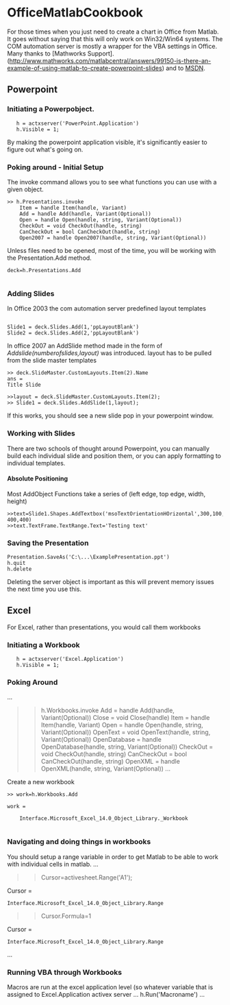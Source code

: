 # OfficeMatlabCookbook
For those times when you just need to create a chart in Office from Matlab. It goes without saying that this will only work on Win32/Win64 systems.
The COM automation server is mostly a wrapper for the VBA settings in Office.
Many thanks to [Mathworks Support].(http://www.mathworks.com/matlabcentral/answers/99150-is-there-an-example-of-using-matlab-to-create-powerpoint-slides) and to [MSDN](https://msdn.microsoft.com/en-us/library/office/).
## Powerpoint
### Initiating a Powerpobject.
```
   h = actxserver('PowerPoint.Application')
   h.Visible = 1;
```
By making the powerpoint application visible, it's significantly easier to figure out what's going on.

### Poking around - Initial Setup
The invoke command allows you to see what functions you can use with a given object.
```
>> h.Presentations.invoke
	Item = handle Item(handle, Variant)
	Add = handle Add(handle, Variant(Optional))
	Open = handle Open(handle, string, Variant(Optional))
	CheckOut = void CheckOut(handle, string)
	CanCheckOut = bool CanCheckOut(handle, string)
	Open2007 = handle Open2007(handle, string, Variant(Optional))
```
Unless files need to be opened, most of the time, you will be working with the Presentation.Add method.

```
deck=h.Presentations.Add
  
```
### Adding Slides
In Office 2003 the com automation server predefined layout templates
```

Slide1 = deck.Slides.Add(1,'ppLayoutBlank')
Slide2 = deck.Slides.Add(2,'ppLayoutBlank')
```
In office 2007 an AddSlide method made in the form of *Addslide(numberofslides,layout)* was introduced. 
layout has to be pulled from the slide master templates
```
>> deck.SlideMaster.CustomLayouts.Item(2).Name
ans =
Title Slide

>>layout = deck.SlideMaster.CustomLayouts.Item(2);
>> Slide1 = deck.Slides.AddSlide(1,layout);

```
If this works, you should see a new slide pop in your powerpoint window.
### Working with Slides
There are two schools of thought around Powerpoint, you can manually build each individual slide and position them, or you can apply formatting to individual templates.
#### Absolute Positioning
Most AddObject Functions take a series of (left edge, top edge, width, height)
```
>>text=Slide1.Shapes.AddTextbox('msoTextOrientationHOrizontal',300,100, 400,400)
>>text.TextFrame.TextRange.Text='Testing text'
```


### Saving the Presentation 
```
Presentation.SaveAs('C:\...\ExamplePresentation.ppt')
h.quit
h.delete
```
Deleting the server object is important as this will prevent memory issues the next time you use this. 


## Excel 
For Excel, rather than presentations, you would call them workbooks

### Initiating a Workbook
```
   h = actxserver('Excel.Application')
   h.Visible = 1;
```

### Poking Around
...
>> h.Workbooks.invoke
	Add = handle Add(handle, Variant(Optional))
	Close = void Close(handle)
	Item = handle Item(handle, Variant)
	Open = handle Open(handle, string, Variant(Optional))
	OpenText = void OpenText(handle, string, Variant(Optional))
	OpenDatabase = handle OpenDatabase(handle, string, Variant(Optional))
	CheckOut = void CheckOut(handle, string)
	CanCheckOut = bool CanCheckOut(handle, string)
	OpenXML = handle OpenXML(handle, string, Variant(Optional))
...


Create a new workbook
```
>> work=h.Workbooks.Add
 
work =
 
	Interface.Microsoft_Excel_14.0_Object_Library._Workbook
  
```

### Navigating and doing things in workbooks

You should  setup a range variable in order to get Matlab to be able to work with individual cells in matlab. 
...
>> Cursor=activesheet.Range('A1');
 
Cursor =
 
	Interface.Microsoft_Excel_14.0_Object_Library.Range
>> Cursor.Formula=1
 
Cursor =
 
	Interface.Microsoft_Excel_14.0_Object_Library.Range


...
### Running VBA through Workbooks
Macros are run at the excel application level (so whatever variable that is assigned to Excel.Application activex server
...
h.Run('Macroname') 
...
